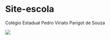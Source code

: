 # Site-escola
Colégio Estadual Pedro Viriato Parigot de Souza

![](https://media1.tenor.com/m/IrIItfk0NLAAAAAC/student-stude.gif)
